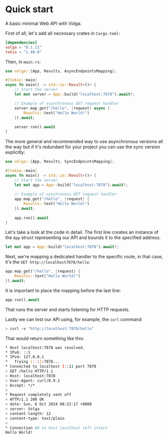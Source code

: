 # Quick start

A basic minimal Web API with Volga.

First of all, let's add all necessary crates in `Cargo.toml`:
```toml
[dependencies]
volga = "0.1.11"
tokio = "1.40.0"
```
Then, in `main.rs`:

```rust
use volga::{App, Results, AsyncEndpointsMapping};

#[tokio::main]
async fn main() -> std::io::Result<()> {
    // Start the server
    let mut server = App::build("localhost:7878").await?;

    // Example of asynchronous GET request handler
    server.map_get("/hello", |request| async {
        Results::text("Hello World!")
    }).await;
    
    server.run().await
}
```
The more general and recommended way to use asynchronous versions all the way but if it's redundant for your project you can use the sync version explicitly:
```rust
use volga::{App, Results, SyncEndpointsMapping};

#[tokio::main]
async fn main() -> std::io::Result<()> {
    // Start the server
    let mut app = App::build("localhost:7878").await?;
    
    // Example of synchronous GET request handler
    app.map_get("/hello", |request| {
        Results::text("Hello World!")
    }).await;
    
    app.run().await
}
```
Let's take a look at the code in detail.
The first line creates an instance of the `App` struct representing our API and bounds it to the specified address.
```rust
let mut app = App::build("localhost:7878").await?;
```
Next, we're mapping a dedicated handler to the specific route, in that case, it's the `GET http://localhost7878/hello`:
```rust
app.map_get("/hello", |request| {
    Results::text("Hello World!")
}).await;
```
It is important to place the mapping before the last line:
```rust
app.run().await
```
That runs the server and starts listening for HTTP requests.

Lastly we can test our API using, for example, the `curl` command:
```bash
> curl -v "http://localhost:7878/hello"
```
That would return something like this:
```bash
* Host localhost:7878 was resolved.
* IPv6: ::1
* IPv4: 127.0.0.1
*   Trying [::1]:7878...
* Connected to localhost (::1) port 7878
> GET /hello HTTP/1.1
> Host: localhost:7878
> User-Agent: curl/8.9.1
> Accept: */*
>
* Request completely sent off
< HTTP/1.1 200 OK
< date: Sun, 6 Oct 2024 08:22:17 +0000
< server: Volga
< content-length: 12
< content-type: text/plain
<
* Connection #0 to host localhost left intact
Hello World!
```